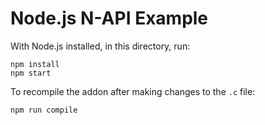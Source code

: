 # Node.js N-API Example

With Node.js installed, in this directory, run:

```
npm install
npm start
```

To recompile the addon after making changes to the `.c` file:

```
npm run compile
```
